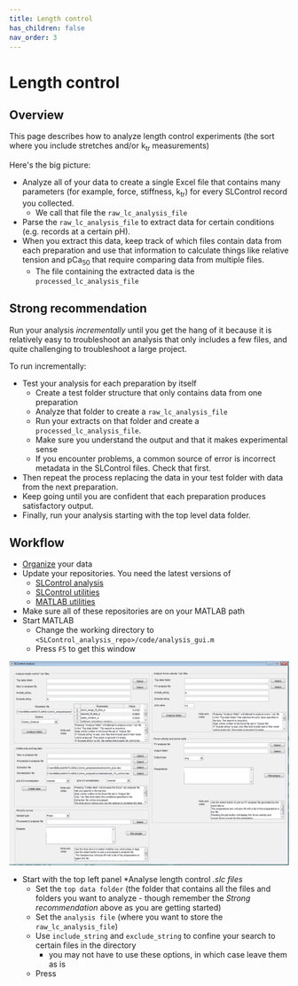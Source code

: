 ```yaml
---
title: Length control
has_children: false
nav_order: 3
---
```


# Length control

## Overview

This page describes how to analyze length control experiments (the sort where you include stretches and/or k<sub>tr</sub> measurements)

Here's the big picture:
+ Analyze all of your data to create a single Excel file that contains many parameters (for example, force, stiffness, k<sub>tr</sub>) for every SLControl record you collected.
  + We call that file the `raw_lc_analysis_file`
+ Parse the `raw_lc_analysis_file` to extract data for certain conditions (e.g. records at a certain pH).
+ When you extract this data, keep track of which files contain data from each preparation and use that information to calculate things like relative tension and pCa<sub>50</sub> that require comparing data from multiple files.
  + The file containing the extracted data is the `processed_lc_analysis_file`


## Strong recommendation

Run your analysis *incrementally* until you get the hang of it because it is relatively easy to troubleshoot an analysis that only includes a few files, and quite challenging to troubleshoot a large project.

To run incrementally:
+ Test your analysis for each preparation by itself
  + Create a test folder structure that only contains data from one preparation
  + Analyze that folder to create a `raw_lc_analysis_file`
  + Run your extracts on that folder and create a `processed_lc_analysis_file`.
  + Make sure you understand the output and that it makes experimental sense
  + If you encounter problems, a common source of error is incorrect metadata in the SLControl files. Check that first.
+ Then repeat the process replacing the data in your test folder with data from the next preparation.
+ Keep going until you are confident that each preparation produces satisfactory output.
+ Finally, run your analysis starting with the top level data folder.


## Workflow

+ [Organize](../organization/organization.html) your data
+ Update your repositories. You need the latest versions of
  + [SLControl analysis](http://github.com/Campbell-Muscle-Lab/SLControl_analysis)
  + [SLControl utilities](http://github.com/Campbell-Muscle-Lab/SLControl_utilities)
  + [MATLAB utilities](http://github.com/Campbell-Muscle-Lab/SLControl_utilities)
+ Make sure all of these repositories are on your MATLAB path
+ Start MATLAB
  + Change the working directory to `<SLControl_analysis_repo>/code/analysis_gui.m`
  + Press `F5` to get this window

![SLControl_analysis_gui](SLControl_analysis_gui.png)

+ Start with the top left panel *Analyse length control *.slc files*
  + Set the `top data folder` (the folder that contains all the files and folders you want to analyze - though remember the *Strong recommendation* above as you are getting started)
  + Set the `analysis file` (where you want to store the `raw_lc_analysis_file`)
  + Use `include_string` and `exclude_string` to confine your search to certain files in the directory
    + you may not have to use these options, in which case leave them as is
  + Press     
